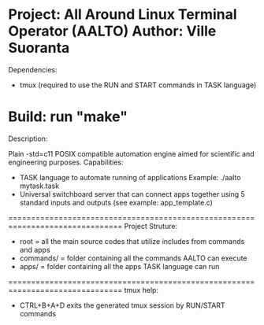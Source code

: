 Project: All Around Linux Terminal Operator (AALTO)
Author: Ville Suoranta
===============================================================================
Dependencies:
- tmux (required to use the RUN and START commands in TASK language)

Build:
run "make"
===============================================================================
Description:

Plain -std=c11 POSIX compatible automation engine aimed for scientific and 
engineering purposes. Capabilities:

- TASK language to automate running of applications
  Example: ./aalto mytask.task
- Universal switchboard server that can connect apps together using 5 standard
  inputs and outputs (see example: app_template.c)

===============================================================================
Project Struture:
- root = all the main source codes that utilize includes from commands and apps
- commands/ = folder containing all the commands AALTO can execute
- apps/ = folder containing all the apps TASK language can run

===============================================================================
tmux help:
- CTRL+B+A+D exits the generated tmux session by RUN/START commands
  
